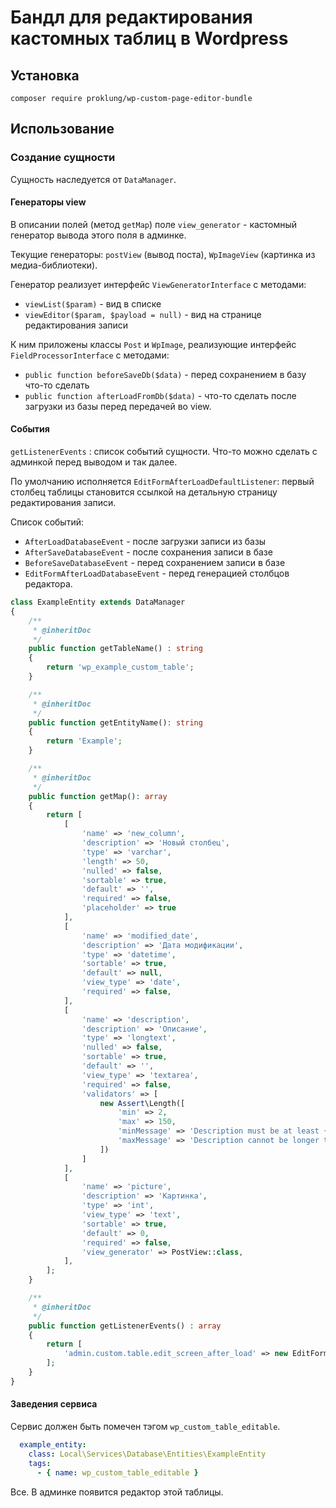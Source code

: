# Бандл для редактирования кастомных таблиц в Wordpress

## Установка

`composer require proklung/wp-custom-page-editor-bundle`

## Использование

### Создание сущности

Сущность наследуется от `DataManager`.

#### Генераторы view

В описании полей (метод `getMap`) поле `view_generator` - кастомный генератор вывода этого поля в админке.

Текущие генераторы: `postView` (вывод поста), `WpImageView` (картинка из медиа-библиотеки).

Генератор реализует интерфейс `ViewGeneratorInterface` с методами:

 - `viewList($param)` - вид в списке 
 - `viewEditor($param, $payload = null)` - вид на странице редактирования записи
 
 К ним приложены классы `Post` и `WpImage`, реализующие интерфейс `FieldProcessorInterface` с методами:
 
 - `public function beforeSaveDb($data)` - перед сохранением в базу что-то сделать 
 - `public function afterLoadFromDb($data)` - что-то сделать после загрузки из базы перед передачей во view. 

#### События

`getListenerEvents` : список событий сущности. Что-то можно сделать с админкой перед выводом и так далее.

По умолчанию исполняется `EditFormAfterLoadDefaultListener`: первый столбец таблицы становится ссылкой на детальную
страницу редактирования записи. 

Список событий:

- `AfterLoadDatabaseEvent` - после загрузки записи из базы
- `AfterSaveDatabaseEvent` - после сохранения записи в базе
- `BeforeSaveDatabaseEvent` - перед сохранением записи в базе
- `EditFormAfterLoadDatabaseEvent` - перед генерацией столбцов редактора.

```php
class ExampleEntity extends DataManager
{
    /**
     * @inheritDoc
     */
    public function getTableName() : string
    {
        return 'wp_example_custom_table';
    }

    /**
     * @inheritDoc
     */
    public function getEntityName(): string
    {
        return 'Example';
    }

    /**
     * @inheritDoc
     */
    public function getMap(): array
    {
        return [
            [
                'name' => 'new_column',
                'description' => 'Новый столбец',
                'type' => 'varchar',
                'length' => 50,
                'nulled' => false,
                'sortable' => true,
                'default' => '',
                'required' => false,
                'placeholder' => true
            ],
            [
                'name' => 'modified_date',
                'description' => 'Дата модификации',
                'type' => 'datetime',
                'sortable' => true,
                'default' => null,
                'view_type' => 'date',
                'required' => false,
            ],
            [
                'name' => 'description',
                'description' => 'Описание',
                'type' => 'longtext',
                'nulled' => false,
                'sortable' => true,
                'default' => '',
                'view_type' => 'textarea',
                'required' => false,
                'validators' => [
                    new Assert\Length([
                        'min' => 2,
                        'max' => 150,
                        'minMessage' => 'Description must be at least {{ limit }} characters long',
                        'maxMessage' => 'Description cannot be longer than {{ limit }} characters',
                    ])
                ]
            ],
            [
                'name' => 'picture',
                'description' => 'Картинка',
                'type' => 'int',
                'view_type' => 'text',
                'sortable' => true,
                'default' => 0,
                'required' => false,
                'view_generator' => PostView::class,
            ],
        ];
    }

    /**
     * @inheritDoc
     */
    public function getListenerEvents() : array
    {
        return [
            'admin.custom.table.edit_screen_after_load' => new EditFormAfterLoadListener
        ];
    }
}
```
#### Заведения сервиса

Сервис должен быть помечен тэгом `wp_custom_table_editable`.

```yaml
  example_entity:
    class: Local\Services\Database\Entities\ExampleEntity
    tags:
      - { name: wp_custom_table_editable }
```

Все. В админке появится редактор этой таблицы.